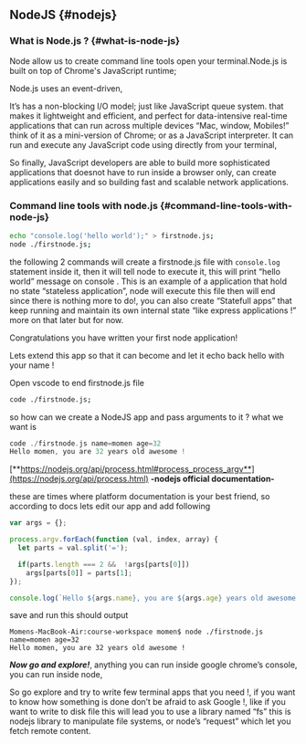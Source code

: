 ## NodeJS {#nodejs}

### What is Node.js ? {#what-is-node-js}

Node allow us to create command line tools open your terminal.Node.js is built on top of Chrome&#039;s JavaScript runtime;

Node.js uses an event-driven,

It’s has a non-blocking I/O model; just like JavaScript queue system. that makes it lightweight and efficient, and perfect for data-intensive real-time applications that can run across multiple devices “Mac, window, Mobiles!” think of it as a mini-version of Chrome; or as a JavaScript interpreter. It can run and execute any JavaScript code using directly from your terminal,

So finally, JavaScript developers are able to build more sophisticated applications that doesnot have to run inside a browser only, can create applications easily and so building fast and scalable network applications.

### Command line tools with node.js {#command-line-tools-with-node-js}

```bash
echo "console.log('hello world');" > firstnode.js;
node ./firstnode.js;
```

the following 2 commands will create a firstnode.js file with `console.log` statement inside it, then it will tell node to execute it, this will print “hello world” message on console . This is an example of a application that hold no state “stateless application”, node will execute this file then will end since there is nothing more to do!, you can also create “Statefull apps” that keep running and maintain its own internal state “like express applications !” more on that later but for now.

Congratulations you have written your first node application!

Lets extend this app so that it can become and let it echo back hello with your name !

Open vscode to end firstnode.js file
```bash
code ./firstnode.js;
```

so how can we create a NodeJS app and pass arguments to it ? what we want is
```c
code ./firstnode.js name=momen age=32
Hello momen, you are 32 years old awesome !
```

[**https://nodejs.org/api/process.html#process_process_argv**](https://nodejs.org/api/process.html) **-nodejs official documentation-**

these are times where platform documentation is your best friend, so according to docs lets edit our app and add following
```javascript
var args = {};

process.argv.forEach(function (val, index, array) {
  let parts = val.split('=');

  if(parts.length === 2 &&  !args[parts[0]])
    args[parts[0]] = parts[1];
});

console.log(`Hello ${args.name}, you are ${args.age} years old awesome !`);
```

save and run this should output
```shell
Momens-MacBook-Air:course-workspace momen$ node ./firstnode.js name=momen age=32
Hello momen, you are 32 years old awesome !
```

***Now go and explore!***, anything you can run inside google chrome’s console, you can run inside node,

So go explore and try to write few terminal apps that you need !, if you want to know how something is done don’t be afraid to ask Google !, like if you want to write to disk file this will lead you to use a library named “fs” this is nodejs library to manipulate file systems, or node’s “request” which let you fetch remote content.